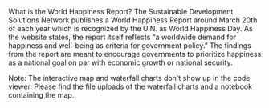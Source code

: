 What is the World Happiness Report?
The Sustainable Development Solutions Network publishes a World Happiness Report around March 20th of each year which is recognized by the U.N. as World Happiness Day. 
As the website states, the report itself reflects “a worldwide demand for happiness and well-being as criteria for government policy.” 
The findings from the report are meant to encourage governments to prioritize happiness as a national goal on par with economic growth or national security.

Note: The interactive map and waterfall charts don't show up in the code viewer. Please find the file uploads of the waterfall charts and a notebook containing the map.
